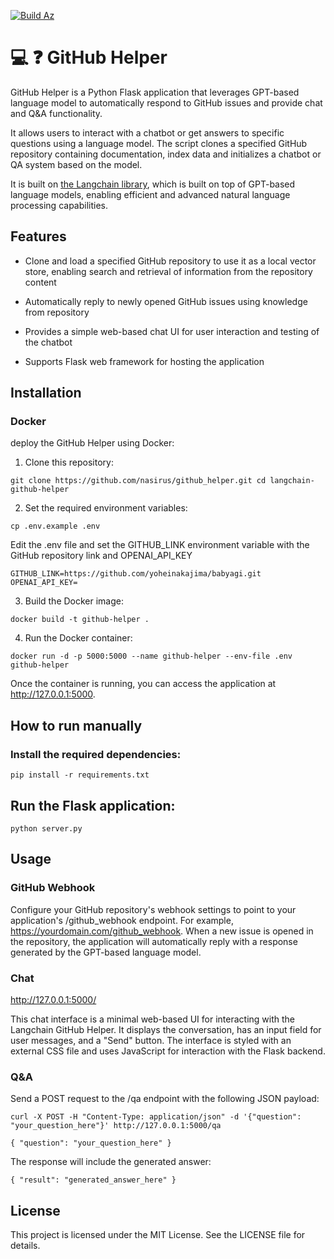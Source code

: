 [![Build Az](https://github.com/nasirus/github_helper/actions/workflows/main_nasirus-github-helper.yml/badge.svg)](https://github.com/nasirus/github_helper/actions/workflows/main_nasirus-github-helper.yml)

# 💻 ❓ GitHub Helper

GitHub Helper is a Python Flask application that leverages GPT-based language model to automatically respond to GitHub
issues and provide chat and Q&A functionality.

It allows users to interact with a chatbot or get answers to specific questions using a language model. The script clones a specified GitHub repository containing documentation, index data and initializes a chatbot or QA system based on the model.

It is built on [the Langchain library](https://github.com/hwchase17/langchain), which is built on top of GPT-based
language models, enabling efficient and advanced natural language processing capabilities.

## Features

* Clone and load a specified GitHub repository to use it as a local vector store, enabling search and retrieval of
  information from the repository content

* Automatically reply to newly opened GitHub issues using knowledge from repository

* Provides a simple web-based chat UI for user interaction and testing of the chatbot

* Supports Flask web framework for hosting the application

## Installation

### Docker

deploy the GitHub Helper using Docker:

1. Clone this repository:

`git clone https://github.com/nasirus/github_helper.git
cd langchain-github-helper`

2. Set the required environment variables:

`cp .env.example .env`

Edit the .env file and set the GITHUB_LINK environment variable with the GitHub repository link and OPENAI_API_KEY

`GITHUB_LINK=https://github.com/yoheinakajima/babyagi.git`
`OPENAI_API_KEY=`

3. Build the Docker image:

`docker build -t github-helper .`

4. Run the Docker container:

`docker run -d -p 5000:5000 --name github-helper --env-file .env github-helper`

Once the container is running, you can access the application at http://127.0.0.1:5000.

## How to run manually

### Install the required dependencies:

`pip install -r requirements.txt`

## Run the Flask application:

`python server.py`

## Usage

### GitHub Webhook

Configure your GitHub repository's webhook settings to point to your application's /github_webhook endpoint. For
example, https://yourdomain.com/github_webhook.
When a new issue is opened in the repository, the application will automatically reply with a response generated by the
GPT-based language model.

### Chat

http://127.0.0.1:5000/

This chat interface is a minimal web-based UI for interacting with the Langchain GitHub Helper. It displays the
conversation, has an input field for user messages, and a "Send" button. The interface is styled with an external CSS
file and uses JavaScript for interaction with the Flask backend.

### Q&A

Send a POST request to the /qa endpoint with the following JSON payload:

`curl -X POST -H "Content-Type: application/json" -d '{"question": "your_question_here"}' http://127.0.0.1:5000/qa
`

`{
"question": "your_question_here"
}`

The response will include the generated answer:

`{
"result": "generated_answer_here"
}`

## License

This project is licensed under the MIT License. See the LICENSE file for details.